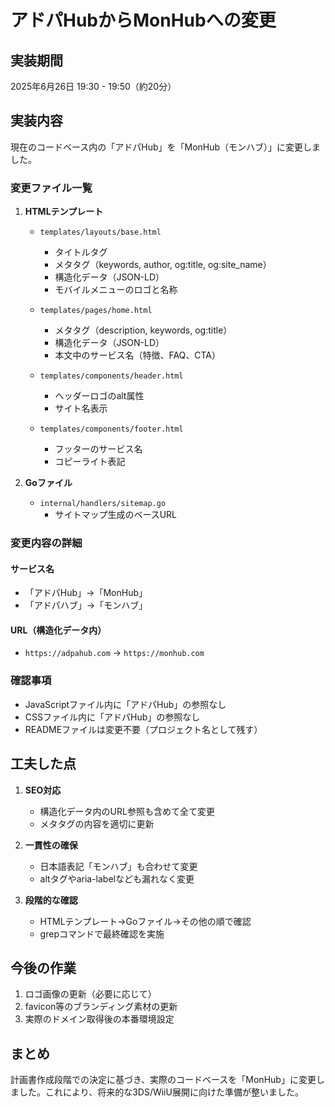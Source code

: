 # アドパHubからMonHubへの変更

## 実装期間
2025年6月26日 19:30 - 19:50（約20分）

## 実装内容

現在のコードベース内の「アドパHub」を「MonHub（モンハブ）」に変更しました。

### 変更ファイル一覧

1. **HTMLテンプレート**
   - `templates/layouts/base.html`
     - タイトルタグ
     - メタタグ（keywords, author, og:title, og:site_name）
     - 構造化データ（JSON-LD）
     - モバイルメニューのロゴと名称
   
   - `templates/pages/home.html`
     - メタタグ（description, keywords, og:title）
     - 構造化データ（JSON-LD）
     - 本文中のサービス名（特徴、FAQ、CTA）
   
   - `templates/components/header.html`
     - ヘッダーロゴのalt属性
     - サイト名表示
   
   - `templates/components/footer.html`
     - フッターのサービス名
     - コピーライト表記

2. **Goファイル**
   - `internal/handlers/sitemap.go`
     - サイトマップ生成のベースURL

### 変更内容の詳細

#### サービス名
- 「アドパHub」→「MonHub」
- 「アドパハブ」→「モンハブ」

#### URL（構造化データ内）
- `https://adpahub.com` → `https://monhub.com`

### 確認事項

- JavaScriptファイル内に「アドパHub」の参照なし
- CSSファイル内に「アドパHub」の参照なし
- READMEファイルは変更不要（プロジェクト名として残す）

## 工夫した点

1. **SEO対応**
   - 構造化データ内のURL参照も含めて全て変更
   - メタタグの内容を適切に更新

2. **一貫性の確保**
   - 日本語表記「モンハブ」も合わせて変更
   - altタグやaria-labelなども漏れなく変更

3. **段階的な確認**
   - HTMLテンプレート→Goファイル→その他の順で確認
   - grepコマンドで最終確認を実施

## 今後の作業

1. ロゴ画像の更新（必要に応じて）
2. favicon等のブランディング素材の更新
3. 実際のドメイン取得後の本番環境設定

## まとめ

計画書作成段階での決定に基づき、実際のコードベースを「MonHub」に変更しました。これにより、将来的な3DS/WiiU展開に向けた準備が整いました。
